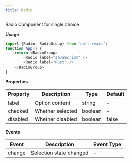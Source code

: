 ```yaml
---
title: Radio
---
```


Radio Component for single choice

**Usage**

```javascript
import {Radio, RadioGroup} from 'deft-react';
function App() {
    return <RadioGroup>
        <Radio label="JavaScript" />
        <Radio label="Rust" />
    </RadioGroup>
}
```

**Properties**

| Property | Description      | Type       | Default |
|------------|------------------|------------|---------|
| label      | Option content   | string     | -       |
| checked    | Whether selected | boolean    | -       |
| disabled   | Whether disabled | boolean    | false   |


**Events**

| Event   | Description             | Event Type |
|--------|-------------------------|------------|
| change | Selection state changed | -          |